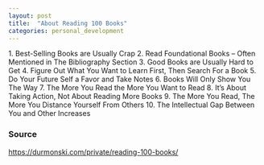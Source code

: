 ```yaml
---
layout: post
title:  "About Reading 100 Books"
categories: personal_development
---
```


1\. Best-Selling Books are Usually Crap
2\. Read Foundational Books – Often Mentioned in The Bibliography Section
3\. Good Books are Usually Hard to Get
4\. Figure Out What You Want to Learn First, Then Search For a Book
5\. Do Your Future Self a Favor and Take Notes
6\. Books Will Only Show You The Way
7\. The More You Read the More You Want to Read
8\. It’s About Taking Action, Not About Reading More Books
9\. The More You Read, The More You Distance Yourself From Others
10\. The Intellectual Gap Between You and Other Increases


### Source
https://durmonski.com/private/reading-100-books/
